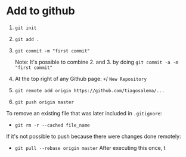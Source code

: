# Add to github

1. `git init`

2. `git add .`

3. `git commit -m "first commit"`

   Note: It's possible to combine 2. and 3. by doing `git commit -a -m "first commit"`

4. At the top right of any Github page: `+`/ `New Repository`

5. `git remote add origin https://github.com/tiagosalema/...`

6. `git push origin master`

To remove an existing file that was later included in `.gitignore`:

+ `git rm -r --cached file_name`

If it's not possible to push because there were changes done remotely:

+ `git pull --rebase origin master`
  After executing this once, t